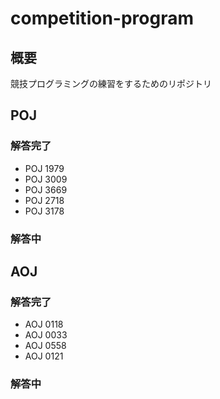 # competition-program



## 概要



競技プログラミングの練習をするためのリポジトリ



## POJ



### 解答完了

 * POJ 1979
 * POJ 3009
 * POJ 3669
 * POJ 2718
 * POJ 3178

### 解答中


## AOJ



### 解答完了

 * AOJ 0118
 * AOJ 0033
 * AOJ 0558
 * AOJ 0121

### 解答中
